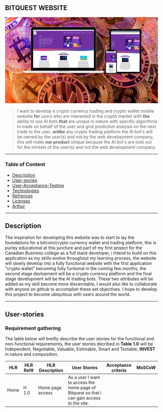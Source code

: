 ## BITQUEST WEBSITE
![Project Image](/img/bqimg.png)
> I want to develop a crypto currency trading and crypto wallet mobile website **for** users who are interested in the crypto market 
> with **the** ability to use AI bots **that** are unique in nature with specific algorithms to trade on behalf of the user and give
> predictive analysis on the next trade to the user, **unlike** any crypto trading platform the AI bot's will be owned by the user(s) and not
> by the web development company, this will make **our product** unique because the AI bot's are look out for the intrests of the user(s) and not
> the web development company.
--------
### Table of Content

-  [Description](#description)
 - [User-stories](#userstories)
 - [User-Acceptance-Testing](#uat)
 - [Technologies](#technologies)
 - [Refrences](#refernces)
 - [Licenses](#licenses)
 - [Arthur](#author)

------------------------------------

 ## Description

 The inspiration for developing this website was to start to lay the foundations for a bitcoin/crypto currency wallet and trading platform, this
 is purley educational at this juncture and part of my first project for the Canadian Business college as a full stack developer, i intend to 
 build on this application as my skills evolve throughout my learning process, the website will slowly develop into a fully functional website 
 with the first application "crypto wallet" becoming fully funtional in the coming few months, the second stage devlopment will be a crypto 
 currency platform and the final stage development will be the AI trading bots. These two attributes will be added as my skill become more 
 discerniable, I would also like to collaborate with anyone on github to accomplish these set objectives. I hope to develop this project to 
 become ubiquitous with users around the world.

----------------------------
 ## User-stories

 ### Requirement gathering
 
 The table below will breifly describe the user stories for the functional and non-functional requirements, the user stories decribed in
 **Table 1.0** will be Independent, Negotiable, Valuable, Estimable, Smart and Testable, **INVEST** in nature and composition.

HLR   |  HLR Ref# |    HLR Description    |                              User Stories                                                    |                  Acceptance criteria                                           |   MoSCoW |
------|---------- |-----------------------|----------------------------------------------------------------------------------------------|--------------------------------------------------------------------------------|----------|
Home  | H 1.0     | Home page access      | As a user I want to access the home page of  Bitquest so that  i can gain access to the site.|          